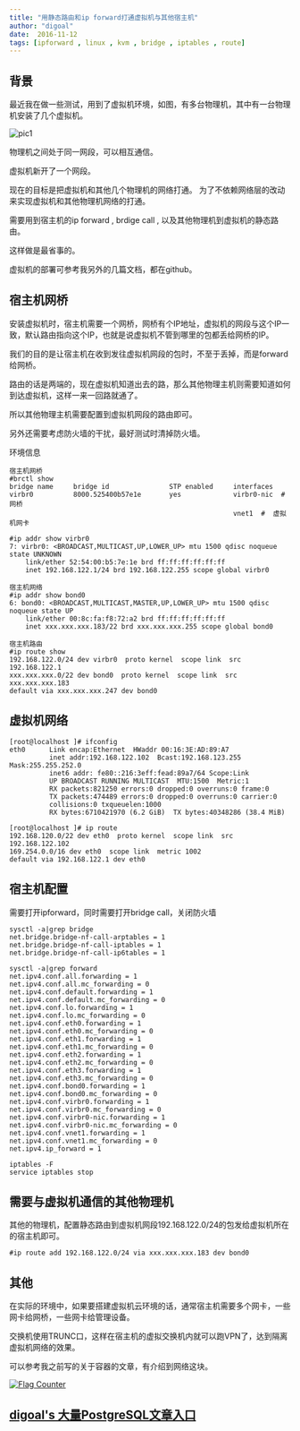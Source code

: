 ```yaml
---
title: "用静态路由和ip forward打通虚拟机与其他宿主机"
author: "digoal"
date:  2016-11-12
tags: [ipforward , linux , kvm , bridge , iptables , route]
---
```

## 背景   
最近我在做一些测试，用到了虚拟机环境，如图，有多台物理机，其中有一台物理机安装了几个虚拟机。  
  
![pic1](20161112_03_pic_001.png)  
  
物理机之间处于同一网段，可以相互通信。  
  
虚拟机新开了一个网段。  
  
现在的目标是把虚拟机和其他几个物理机的网络打通。  为了不依赖网络层的改动来实现虚拟机和其他物理机网络的打通。  
  
需要用到宿主机的ip forward , brdige call , 以及其他物理机到虚拟机的静态路由。  
  
这样做是最省事的。  
  
虚拟机的部署可参考我另外的几篇文档，都在github。  
  
## 宿主机网桥
安装虚拟机时，宿主机需要一个网桥，网桥有个IP地址，虚拟机的网段与这个IP一致，默认路由指向这个IP，也就是说虚拟机不管到哪里的包都丢给网桥的IP。  
  
我们的目的是让宿主机在收到发往虚拟机网段的包时，不至于丢掉，而是forward给网桥。  
  
路由的话是两端的，现在虚拟机知道出去的路，那么其他物理主机则需要知道如何到达虚拟机，这样一来一回路就通了。  
  
所以其他物理主机需要配置到虚拟机网段的路由即可。  
  
另外还需要考虑防火墙的干扰，最好测试时清掉防火墙。  
  
环境信息  
  
```
宿主机网桥
#brctl show
bridge name     bridge id               STP enabled     interfaces
virbr0          8000.525400b57e1e       yes             virbr0-nic  # 网桥
                                                        vnet1  #  虚拟机网卡  

#ip addr show virbr0
7: virbr0: <BROADCAST,MULTICAST,UP,LOWER_UP> mtu 1500 qdisc noqueue state UNKNOWN 
    link/ether 52:54:00:b5:7e:1e brd ff:ff:ff:ff:ff:ff
    inet 192.168.122.1/24 brd 192.168.122.255 scope global virbr0

宿主机网络
#ip addr show bond0
6: bond0: <BROADCAST,MULTICAST,MASTER,UP,LOWER_UP> mtu 1500 qdisc noqueue state UP 
    link/ether 00:8c:fa:f8:72:a2 brd ff:ff:ff:ff:ff:ff
    inet xxx.xxx.xxx.183/22 brd xxx.xxx.xxx.255 scope global bond0

宿主机路由
#ip route show
192.168.122.0/24 dev virbr0  proto kernel  scope link  src 192.168.122.1 
xxx.xxx.xxx.0/22 dev bond0  proto kernel  scope link  src xxx.xxx.xxx.183 
default via xxx.xxx.xxx.247 dev bond0 
```
  
## 虚拟机网络
```
[root@localhost ]# ifconfig
eth0      Link encap:Ethernet  HWaddr 00:16:3E:AD:89:A7  
          inet addr:192.168.122.102  Bcast:192.168.123.255  Mask:255.255.252.0
          inet6 addr: fe80::216:3eff:fead:89a7/64 Scope:Link
          UP BROADCAST RUNNING MULTICAST  MTU:1500  Metric:1
          RX packets:821250 errors:0 dropped:0 overruns:0 frame:0
          TX packets:474489 errors:0 dropped:0 overruns:0 carrier:0
          collisions:0 txqueuelen:1000 
          RX bytes:6710421970 (6.2 GiB)  TX bytes:40348286 (38.4 MiB)

[root@localhost ]# ip route
192.168.120.0/22 dev eth0  proto kernel  scope link  src 192.168.122.102 
169.254.0.0/16 dev eth0  scope link  metric 1002 
default via 192.168.122.1 dev eth0 
```
  
## 宿主机配置
需要打开ipforward，同时需要打开bridge call，关闭防火墙  
  
```
sysctl -a|grep bridge
net.bridge.bridge-nf-call-arptables = 1
net.bridge.bridge-nf-call-iptables = 1
net.bridge.bridge-nf-call-ip6tables = 1

sysctl -a|grep forward
net.ipv4.conf.all.forwarding = 1
net.ipv4.conf.all.mc_forwarding = 0
net.ipv4.conf.default.forwarding = 1
net.ipv4.conf.default.mc_forwarding = 0
net.ipv4.conf.lo.forwarding = 1
net.ipv4.conf.lo.mc_forwarding = 0
net.ipv4.conf.eth0.forwarding = 1
net.ipv4.conf.eth0.mc_forwarding = 0
net.ipv4.conf.eth1.forwarding = 1
net.ipv4.conf.eth1.mc_forwarding = 0
net.ipv4.conf.eth2.forwarding = 1
net.ipv4.conf.eth2.mc_forwarding = 0
net.ipv4.conf.eth3.forwarding = 1
net.ipv4.conf.eth3.mc_forwarding = 0
net.ipv4.conf.bond0.forwarding = 1
net.ipv4.conf.bond0.mc_forwarding = 0
net.ipv4.conf.virbr0.forwarding = 1
net.ipv4.conf.virbr0.mc_forwarding = 0
net.ipv4.conf.virbr0-nic.forwarding = 1
net.ipv4.conf.virbr0-nic.mc_forwarding = 0
net.ipv4.conf.vnet1.forwarding = 1
net.ipv4.conf.vnet1.mc_forwarding = 0
net.ipv4.ip_forward = 1

iptables -F
service iptables stop
```
  
## 需要与虚拟机通信的其他物理机
其他的物理机，配置静态路由到虚拟机网段192.168.122.0/24的包发给虚拟机所在的宿主机即可。  
  
```
#ip route add 192.168.122.0/24 via xxx.xxx.xxx.183 dev bond0
```
  
## 其他
在实际的环境中，如果要搭建虚拟机云环境的话，通常宿主机需要多个网卡，一些网卡给网桥，一些网卡给管理设备。  
  
交换机使用TRUNC口，这样在宿主机的虚拟交换机内就可以跑VPN了，达到隔离虚拟机网络的效果。  
  
可以参考我之前写的关于容器的文章，有介绍到网络这块。  
                         
                                      
  
<a rel="nofollow" href="http://info.flagcounter.com/h9V1"  ><img src="http://s03.flagcounter.com/count/h9V1/bg_FFFFFF/txt_000000/border_CCCCCC/columns_2/maxflags_12/viewers_0/labels_0/pageviews_0/flags_0/"  alt="Flag Counter"  border="0"  ></a>  
  
  
  
  
  
  
## [digoal's 大量PostgreSQL文章入口](https://github.com/digoal/blog/blob/master/README.md "22709685feb7cab07d30f30387f0a9ae")
  
